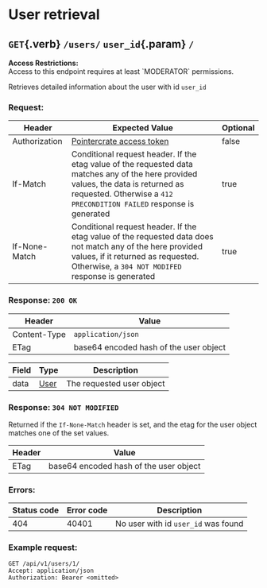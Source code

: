 <div class='panel fade js-scroll-anim' data-anim='fade'>

# User retrieval

## `GET`{.verb} `/users/` `user_id`{.param} `/`

<div class='info-yellow'>
<b>Access Restrictions:</b><br>
Access to this endpoint requires at least `MODERATOR` permissions.
</div>

Retrieves detailed information about the user with id `user_id`

### Request:

| Header        | Expected Value                                                                                                                                                                                              | Optional |
| ------------- | ----------------------------------------------------------------------------------------------------------------------------------------------------------------------------------------------------------- | -------- |
| Authorization | [Pointercrate access token](/documentation/#access-tokens)                                                                                                                                                  | false    |
| If-Match      | Conditional request header. If the etag value of the requested data matches any of the here provided values, the data is returned as requested. Otherwise a `412 PRECONDITION FAILED` response is generated | true     |
| If-None-Match | Conditional request header. If the etag value of the requested data does not match any of the here provided values, if it returned as requested. Otherwise, a `304 NOT MODIFED` response is generated       | true     |

### Response: `200 OK`

| Header       | Value                                  |
| ------------ | -------------------------------------- |
| Content-Type | `application/json`                     |
| ETag         | base64 encoded hash of the user object |

| Field | Type                                 | Description               |
| ----- | ------------------------------------ | ------------------------- |
| data  | [User](/documentation/objects/#user) | The requested user object |

### Response: `304 NOT MODIFIED`

Returned if the `If-None-Match` header is set, and the etag for the user object matches one of the set values.

| Header | Value                                  |
| ------ | -------------------------------------- |
| ETag   | base64 encoded hash of the user object |

### Errors:

| Status code | Error code | Description                         |
| ----------- | ---------- | ----------------------------------- |
| 404         | 40401      | No user with id `user_id` was found |

### Example request:

```http
GET /api/v1/users/1/
Accept: application/json
Authorization: Bearer <omitted>
```

</div>
